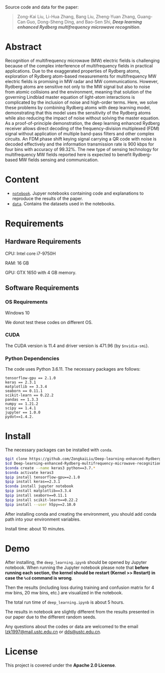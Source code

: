 Source code and data for the paper:

> Zong-Kai Liu, Li-Hua Zhang, Bang Liu, Zheng-Yuan Zhang, Guang-Can Guo, Dong-Sheng Ding, and Bao-Sen Shi, ***Deep learning enhanced Rydberg multifrequency microwave recognition***.


# Abstract
Recognition of multifrequency microwave (MW) electric fields is challenging because of the complex interference of multifrequency fields in practical applications. Due to the exaggerated properties of Rydberg atoms, exploration of Rydberg atom-based measurements for multifrequency MW electric fields is promising in MW radar and MW communications. However, Rydberg atoms are sensitive not only to the MW signal but also to noise from atomic collisions and the environment, meaning that solution of the governing Lindblad master equation of light-atom interactions is complicated by the inclusion of noise and high-order terms. Here, we solve these problems by combining Rydberg atoms with deep learning model, demonstrating that this model uses the sensitivity of the Rydberg atoms while also reducing the impact of noise without solving the master equation. As a proof-of-principle demonstration, the deep learning enhanced Rydberg receiver allows direct decoding of the frequency-division multiplexed (FDM) signal without application of multiple band-pass filters and other complex circuits. An FDM phase shift keying signal carrying a QR code with noise is decoded effectively and the information transmission rate is 900 kbps for four bins with accuracy of 99.32$\%$. The new type of sensing technology for multifrequency MW fields reported here is expected to benefit Rydberg-based MW fields sensing and communication.

# Content

- [`notebook`](./notebook). Jupyer notebooks containing code and explanations to reproduce the results of the paper.
- [`data`](./data). Contains the datasets used in the notebooks.


# Requirements

## Hardware Requirements
CPU: Intel core i7-9750H

RAM: 16 GB

GPU: GTX 1650 with 4 GB memory.

## Software Requirements

### OS Requirements
Windows 10

We donot test these codes on different OS.

### CUDA

The CUDA version is 11.4 and driver version is 471.96 (by ```$nvidia-smi```).

### Python Dependencies
The code uses Python 3.6.11. The necessary packages are follows:
```
tensorflow-gpu == 2.1.0
keras == 2.3.1
matplotlib == 3.3.4
seaborn == 0.11.1
scikit-learn == 0.22.2
pandas == 1.3.3
numpy == 1.21.2
scipy == 1.4.1
jupyter == 1.0.0
pydot==1.4.2.
```

# Install
The necessary packages can be installed with `conda`. 

```bash
$git clone https://github.com/ZongkaiLiu/Deep-learning-enhanced-Rydberg-multifrequency-microwave-recognition.git
$cd Deep-learning-enhanced-Rydberg-multifrequency-microwave-recognition
$conda create --name keras3 python==3.7.*
$conda activate keras3
$pip install tensorflow-gpu==2.1.0
$pip install keras==2.3.1
$conda install jupyter notebook
$pip install matplotlib==3.3.4
$pip install seaborn==0.11.1
$pip install scikit-learn==0.22.2
$pip install --user h5py==2.10.0
```
After installing conda and creating the environment, you should add conda path into your environment variables.

Install time: about 10 minutes.

# Demo
After installing, the `deep_learning.ipynb` should be opened by Jupyter notebook.  When running the Jupyter notebook please note that **before running each section, the kernel should be restart (Kernel >> Restart) in case the `%cd` command is wrong**.

Then the results (including loss during training and confusion matrix for 4 mw bins, 20 mw bins, etc.) are visualized in the notebook.

The total run time of `deep_learning.ipynb` is about 5 hours.

The results in notebook are slightly different from the results presented in our paper due to the different random seeds.

Any questions about the codes or data are welcomed to the email lzk1997@mail.ustc.edu.cn or dds@ustc.edu.cn.

# License
This project is covered under the **Apache 2.0 License**.

